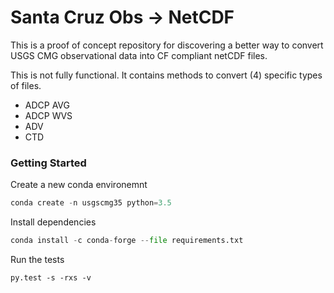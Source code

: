 # Santa Cruz Obs -> NetCDF

This is a proof of concept repository for discovering a better way to convert
USGS CMG observational data into CF compliant netCDF files.

This is not fully functional. It contains methods to convert (4) specific types
of files.

* ADCP AVG
* ADCP WVS
* ADV
* CTD


### Getting Started

Create a new conda environemnt

```python
conda create -n usgscmg35 python=3.5
```

Install dependencies

```python
conda install -c conda-forge --file requirements.txt
```

Run the tests

```
py.test -s -rxs -v
```
